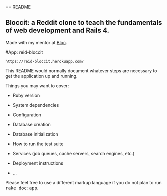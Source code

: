 == README

## Bloccit: a Reddit clone to teach the fundamentals of web development and Rails 4.

Made with my mentor at [Bloc](http://bloc.io).

#App: reid-bloccit
```
https://reid-bloccit.herokuapp.com/
```

This README would normally document whatever steps are necessary to get the
application up and running.

Things you may want to cover:

* Ruby version

* System dependencies

* Configuration

* Database creation

* Database initialization

* How to run the test suite

* Services (job queues, cache servers, search engines, etc.)

* Deployment instructions

* ...


Please feel free to use a different markup language if you do not plan to run
<tt>rake doc:app</tt>.
